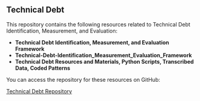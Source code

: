 ## Technical Debt

This repository contains the following resources related to Technical Debt Identification, Measurement, and Evaluation:

- **Technical Debt Identification, Measurement, and Evaluation Framework**
- **Technical-Debt-Identification_Measurement_Evaluation_Framework**
- **Technical Debt Resources and Materials, Python Scripts, Transcribed Data, Coded Patterns**

You can access the repository for these resources on GitHub:

[Technical Debt Repository](https://github.com/Dihfahsih1/Technical-Debt-Identification_Measurement_Evaluation_Framework)

